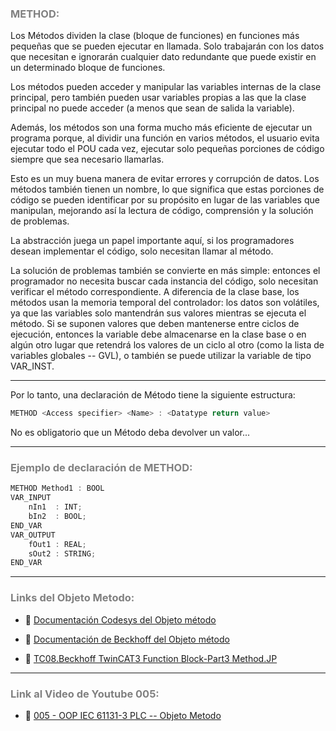 ### <span style="color:grey">METHOD:</span>

Los Métodos dividen la clase (bloque de funciones) en funciones más pequeñas que se pueden ejecutar en
llamada. Solo trabajarán con los datos que necesitan e ignorarán cualquier dato redundante que
puede existir en un determinado bloque de funciones.

Los métodos pueden acceder y manipular las variables internas de la clase principal, pero también pueden usar
variables propias a las que la clase principal no puede acceder (a menos que sean de salida la
variable).

Además, los métodos son una forma mucho más eficiente de ejecutar un programa porque, al dividir una
función en varios métodos, el usuario evita ejecutar todo el POU cada vez,
ejecutar solo pequeñas porciones de código siempre que sea necesario llamarlas. 

Esto es un muy buena manera de evitar errores y corrupción de datos.
Los métodos también tienen un nombre, lo que significa que estas porciones de código se pueden identificar por su
propósito en lugar de las variables que manipulan, mejorando así la lectura de código, comprensión y la solución de problemas.

La abstracción juega un papel importante aquí, si los programadores desean implementar el código, 
solo necesitan llamar al método.

La solución de problemas también se convierte en
más simple: entonces el programador no necesita buscar cada instancia del código,
solo necesitan verificar el método correspondiente.
A diferencia de la clase base, los métodos usan la memoria temporal del controlador: los datos son volátiles, ya que
las variables solo mantendrán sus valores mientras se ejecuta el método. Si se suponen valores que deben
mantenerse entre ciclos de ejecución, entonces la variable debe almacenarse en la clase base o en
algún otro lugar que retendrá los valores de un ciclo al otro (como la 
lista de variables globales -- GVL), o también se puede utilizar la variable de tipo VAR_INST.
***
Por lo tanto, una declaración de Método tiene la siguiente estructura:
```typescript
METHOD <Access specifier> <Name> : <Datatype return value>
```
No es obligatorio que un Método deba devolver un valor...
***
### <span style="color:grey">Ejemplo de declaración de METHOD:</span>
```javascript
METHOD Method1 : BOOL
VAR_INPUT
    nIn1  : INT;
    bIn2  : BOOL;
END_VAR
VAR_OUTPUT
    fOut1 : REAL;
    sOut2 : STRING;
END_VAR
```
***
### <span style="color:grey">Links del Objeto Metodo:</span>

- 🔗 [Documentación Codesys del Objeto método](https://help.codesys.com/api-content/2/codesys/3.5.14.0/en/_cds_obj_method/#e4507ebe4233ac0c0a8640e00a37b12-id-3375759d0dd23b38c0a864630d4cd159)

- 🔗 [Documentación de Beckhoff del Objeto método](https://infosys.beckhoff.com/english.php?content=../content/1033/tc3_plc_intro/2530307467.html&id=)

- 🔗 [TC08.Beckhoff TwinCAT3 Function Block-Part3 Method.JP](https://www.youtube.com/watch?v=csr11XOva_w)

***
### <span style="color:grey">Link al Video de Youtube 005:</span>
- 🔗 [005 - OOP IEC 61131-3 PLC -- Objeto Metodo](https://youtu.be/fa0tUTICVF0)

